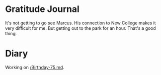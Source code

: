 # Gratitude Journal 

It's not getting to go see Marcus. His connection to New College makes it very difficult for me. But getting out to the park for an hour. That's a good thing.

# Diary 

Working on  [/Birthday-75.md](/Birthday-75.md).
